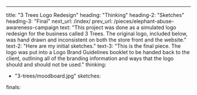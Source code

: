 ---
title: "3 Trees Logo Redesign"
heading: "Thinking"
heading-2: "Sketches"
heading-3: "Final"
next_url: /index/
prev_url: /pieces/elephant-abuse-awareness-campaign
text: "This project was done as a simulated logo redesign for the business called 3 Trees. The original logo, included below, was hand drawn and inconsistent on both the store front and the website."
text-2: "Here are my initial sketches."
text-3: "This is the final piece. The logo was put into a Logo Brand Guidelines booklet to be handed back to the client, outlining all of the branding information and ways that the logo should and should not be used."
thinking:
  - "3-trees/moodboard.jpg"
sketches:

finals:
